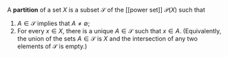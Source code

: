 A **partition** of a set $X$ is a subset $\mathcal S$ of the [[power set]] $\mathcal P(X)$ such that 
1. $A\in \mathcal S$ implies that $A\neq \emptyset$;
2. For every $x\in X$, there is a unique $A\in \mathcal S$ such that $x\in A$. (Equivalently, the union of the sets $A\in \mathcal S$ is $X$ and the intersection of any two elements of $\mathcal S$ is empty.)

